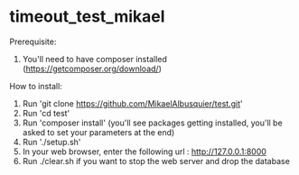 timeout_test_mikael
===================

Prerequisite:
1) You'll need to have composer installed (https://getcomposer.org/download/)

How to install:
1) Run 'git clone https://github.com/MikaelAlbusquier/test.git'
2) Run 'cd test'
3) Run 'composer install' (you'll see packages getting installed, you'll be asked to set your parameters at the end)
4) Run './setup.sh'
5) In your web browser, enter the following url : http://127.0.0.1:8000
6) Run ./clear.sh if you want to stop the web server and drop the database